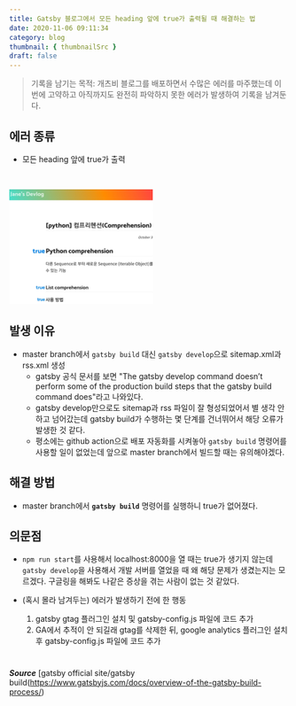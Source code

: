 ```yaml
---
title: Gatsby 블로그에서 모든 heading 앞에 true가 출력될 때 해결하는 법
date: 2020-11-06 09:11:34
category: blog
thumbnail: { thumbnailSrc }
draft: false
---
```


> 기록을 남기는 목적: 개츠비 블로그를 배포하면서 수많은 에러를 마주했는데 이번에 고약하고 아직까지도 완전히 파악하지 못한 에러가 발생하여 기록을 남겨둔다.


## 에러 종류

- 모든 heading 앞에 true가 출력 

<br/>

![errortrue](./images/errorlog.png)

## 발생 이유

- master branch에서 `gatsby build` 대신 `gatsby develop`으로 sitemap.xml과 rss.xml 생성 
	- gatsby 공식 문서를 보면 "The gatsby develop command doesn’t perform some of the production build steps that the gatsby build command does"라고 나와있다. 
	- gatsby develop만으로도 sitemap과 rss 파일이 잘 형성되었어서 별 생각 안 하고 넘어갔는데 gatsby build가 수행하는 몇 단계를 건너뛰어서 해당 오류가 발생한 것 같다. 
	- 평소에는 github action으로 배포 자동화를 시켜놓아 `gatsby build` 명령어를 사용할 일이 없었는데 앞으로 master branch에서 빌드할 때는 유의해야겠다.


## 해결 방법

- master branch에서 **`gatsby build`** 명령어를 실행하니 true가 없어졌다. 

## 의문점 
- `npm run start`를 사용해서 localhost:8000을 열 때는 true가 생기지 않는데 `gatsby develop`을 사용해서 개발 서버를 열었을 때 왜 해당 문제가 생겼는지는 모르겠다. 구글링을 해봐도 나같은 증상을 겪는 사람이 없는 것 같았다. 

- (혹시 몰라 남겨두는) 에러가 발생하기 전에 한 행동
	1. gatsby gtag 플러그인 설치 및 gatsby-config.js 파일에 코드 추가
	2. GA에서 추적이 안 되길래 gtag를 삭제한 뒤, google analytics 플러그인 설치 후 gatsby-config.js 파일에 코드 추가




#

***Source***
[gatsby official site/gatsby build(https://www.gatsbyjs.com/docs/overview-of-the-gatsby-build-process/)